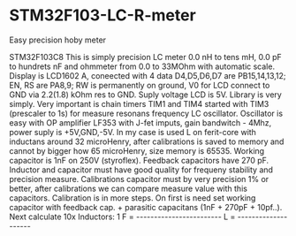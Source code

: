 # STM32F103-LC-R-meter
Easy precision hoby meter

STM32F103C8 This is simply precision LC meter 0.0 nH to tens mH, 0.0 pF to hundrets nF and ohmmeter from 0.0 to 33MOhm with automatic scale. Display is LCD1602 A, coneected with 4 data D4,D5,D6,D7 are PB15,14,13,12; EN, RS are PA8,9; RW is permanently on ground, V0 for LCD connect to GND via 2.2(1.8) kOhm res to GND. Suply voltage LCD is 5V. Library is very simply. Very important is chain timers TIM1 and TIM4 started with TIM3 (prescaler to 1s) for measure resonans frequency LC oscillator. Oscillator is easy with OP amplifier LF353 with J-fet imputs, gain bandwitch - 4Mhz, power suply is +5V,GND,-5V. In my case is used L on ferit-core with inductans around 32 microHenry, after calibrations is saved to memory and cannot by bigger how 65 microHenry, size memory is 65535. Working capacitor is 1nF on 250V (styroflex). Feedback capacitors have 270 pF. Inductor and capacitor must have good quality for frequeny stability and precision measure. Calibrations capacitor must by very precision 1% or better, after calibrations we can compare measure value with this capacitors. 
  Calibration is in more steps. On first is need set working capacitor with feedback cap. + parasitic capacitans (1nF + 270pF + 10pf..). Next calculate 10x Inductors:
                1
  F = ------------------------                         L = --------------------
       
